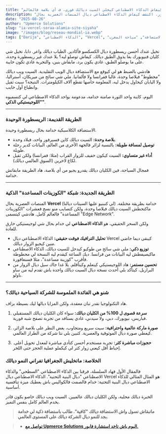 ```yaml
---
title: "كيفاش الذكاء الاصطناعي كيخلي السيت ديالك فوري، ف أي بلاصة فالعالم"
description: "الاستضافة ديال السيت ديالك أهم بكثير مما كتصور. اكتشف كيفاش الذكاء الاصطناعي ديال المنصات العصرية بحال Vercel كيعطي سرعة تحميل قصوى لكاع الكليان ديالك، سواء كانو فباريس ولا فنيويورك."
date: "2025-08-26"
author: "Upmerce Solutions"
slug: "ia-vercel-soraa-alamia-site-siyaha"
image: "/images/blog/reseau-mondial-ia.webp"
tags: ["Darija", "الذكاء الاصطناعي", "Vercel", "أداء الويب", "الاستضافة", "سياحة المغرب"]
---
```


تخيل عندك أحسن ريسطورة ديال الكسكسو فأكادير. الطياب ديالك واعر. دابا، تخيل شي كليان فنيويورك بغا يذوق الطبق ديالك. كيفاش توصلو ليه؟ يلا عندك غير ريسطورة وحدة، على ما يوصلو الطبق، غادي يكون برد، مابقاش بنين، والتجربة غادي تكون خايبة.

هادشي بالضبط هو لي كيوقع مع الاستضافة ديال الويب التقليدية. السيت ويب ديالك "محطوط" فبلاصا وحدة، غالبا ففرانسا ولا فألمانيا. ملي شي سائح من ميريكان، أستراليا، ولا اليابان كيحاول يدخل ليه، المعلومة خاصها تقطع آلاف الكيلومترات. النتيجة؟ سيت ثقيل وانطباع أول خايب.

اليوم، كاينة واحد الثورة صامتة خدامة، مدعومة بواحد الذكاء الاصطناعي لي كنسميوه **"اللوجيستيكي الذكي"**.



---

### **الطريقة القديمة: الريسطورة الوحيدة**

الاستضافة الكلاسيكية خدامة بحال ريسطورة وحيدة.
* **بلاصة وحدة:** السيت ديالك كاين فسيرفور واحد، فبلاد وحدة.
* **توصيل لمسافة طويلة:** بالنسبة لزائر فالجهة الأخرى من العالم، البيانات كدير رحلة طويلة.
* **أداء غير متساوي:** السيت كيكون خفيف للزوار القراب (مثلا: ففرانسا) ولكن ثقيل لكاع لاخرين (السوق العالمي ديالك).

فمجال السياحة، فين الكليان ديالك يقدرو يجيو من أي بلاصة، هاد الطريقة مابقاتش خدامة.

---

### **الطريقة الجديدة: شبكة "الكوزينات المساعدة" الذكية**

المنصات العصرية بحال **Vercel** (لي كنبنيو عليها السيتات ديالنا) خدامة بطريقة مختلفة. ماكتحطش السيت ديالك فبلاصا وحدة، ولكن كتصايب منو نسخ فعشرات "الكوزينات المساعدة" فالعالم كامل. هادشي كيتسمى "Edge Network".

ولكن السحر الحقيقي، هو **الذكاء الاصطناعي** لي خدام بحال شي لوجيستيكي خارق للعادة.

* **تحليل الترافيك فوقت حقيقي:** الذكاء الاصطناعي ديال Vercel كيبقى ديما حاضي منين كيجيو الزوار ديالك.
* **توزيع ذكي:** ملي شي سائح من طوكيو كيدخل للسيت ديالك، الذكاء الاصطناعي ماكيصيفطش ليه البيانات من فرانسا. ديك الساعة كيقدم ليه النسخة لي محطوطة فأقرب "كوزينة مساعدة"، مثلا فسنغافورة.
* **تحسين مستمر:** هاد اللوجيستيكي كيتعلم وكيتأقلم. يلا غدا جاك سيل ديال الزوار من البرازيل، كيتأكد بلي أحدث نسخة ديال السيت ديالك واجدة باش تقدم ليه من ساو باولو.

---

### **شنو هي الفائدة الملموسة للشركة السياحية ديالك؟**

هاد التكنولوجيا تقدر تبان معقدة، ولكن المزايا ديالها ليك بسيطة بزاف.

1.  **سرعة قصوى ل 100% من الكليان ديالك:** سواء كان الكليان ديالك المستقبلي فباريس، نيويورك، دبي، ولا سيدني، غادي يستافد من تجربة تصفح شبه فورية.

2.  **صورة ماركة عالمية واحترافية:** سيت سريع ومتجاوب، بغض النظر على بلاصة الزائر، كيعطي صورة ديال الموثوقية والعصرية. كتبين بلي نتا شركة من الطراز العالمي.

3.  **حجوزات مباشرة كثر:** تجربة مستخدم أحسن كتأدي مباشرة لمعدل تحويل أعلى. إحباط أقل كيعني زوار كثر لي كيكملو عملية الحجز حتى اللخر.

### **الخلاصة: ماتخليش الجغرافيا تفراني النمو ديالك**

فالمقال الأول فهاد السلسلة، فرقنا بين الذكاء الاصطناعي "السطحي" والذكاء الاصطناعي "ديال البنية التحتية". الذكاء الاصطناعي ديال Vercel هو المثال المثالي للذكاء الاصطناعي ديال البنية التحتية: خدام فالصمت فالكواليس باش يعطيك ميزة تنافسية أساسية.

الخبرة ديالك محلية، ولكن الكليان ديالك عالميين. السيت ويب ديالك خاصو يكون قادر يخدم العالم كامل بنفس التميز.

> **ماتبقاش تسول واش الاستضافة ديالك "كافية". طالب باستضافة ذكية لي خدامة بجد للنمو ديال الشركة ديالك على المستوى العالمي.**

> * [**تواصل مع Upmerce Solutions اليوم باش تاخد استشارة فابور.**](https://www.upmerce.com/ar#contact)
